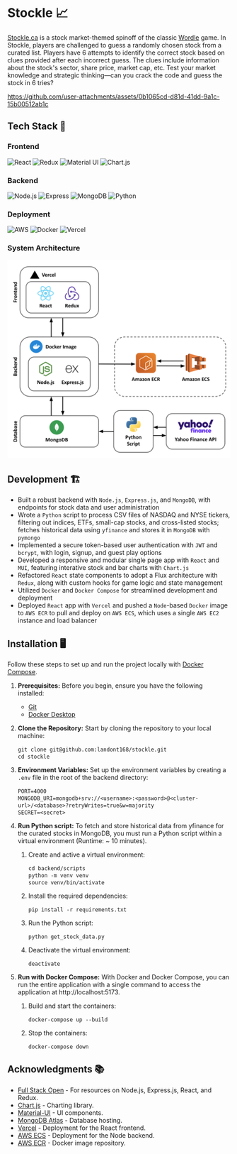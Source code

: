 # Stockle 📈

[Stockle.ca](https://www.stockle.ca/) is a stock market-themed spinoff of the classic [Wordle](https://www.nytimes.com/games/wordle/index.html) game. In Stockle, players are challenged to guess a randomly chosen stock from a curated list. Players have 6 attempts to identify the correct stock based on clues provided after each incorrect guess. The clues include information about the stock's sector, share price, market cap, etc. Test your market knowledge and strategic thinking—can you crack the code and guess the stock in 6 tries?

https://github.com/user-attachments/assets/0b1065cd-d81d-41dd-9a1c-15b00512ab1c

## Tech Stack 🥞

### Frontend

![React](https://img.shields.io/badge/React-20232A?style=for-the-badge&logo=react&logoColor=61DAFB)
![Redux](https://img.shields.io/badge/Redux-764ABC?style=for-the-badge&logo=redux&logoColor=white)
![Material UI](https://img.shields.io/badge/Material--UI-007FFF?style=for-the-badge&logo=mui&logoColor=white)
![Chart.js](https://img.shields.io/badge/Chart.js-FF6384?style=for-the-badge&logo=chartdotjs&logoColor=white)

### Backend

![Node.js](https://img.shields.io/badge/Node.js-339933?style=for-the-badge&logo=node.js&logoColor=white)
![Express](https://img.shields.io/badge/Express-000000?style=for-the-badge&logo=express&logoColor=white)
![MongoDB](https://img.shields.io/badge/MongoDB-47A248?style=for-the-badge&logo=mongodb&logoColor=white)
![Python](https://img.shields.io/badge/Python-3776AB?style=for-the-badge&logo=python&logoColor=white)

### Deployment

![AWS](https://img.shields.io/badge/AWS-232F3E?style=for-the-badge&logo=amazonwebservices&logoColor=white)
![Docker](https://img.shields.io/badge/Docker-2496ED?style=for-the-badge&logo=docker&logoColor=white)
![Vercel](https://img.shields.io/badge/Vercel-000000?style=for-the-badge&logo=vercel&logoColor=white)

### System Architecture

![alt text](assets/stockle-architecture.png)

## Development 🏗️

- Built a robust backend with `Node.js`, `Express.js`, and `MongoDB`, with endpoints for stock data and user administration
- Wrote a `Python` script to process CSV files of NASDAQ and NYSE tickers, filtering out indices, ETFs, small-cap stocks, and cross-listed stocks; fetches historical data using `yfinance` and stores it in `MongoDB` with `pymongo`
- Implemented a secure token-based user authentication with `JWT` and `bcrypt`, with login, signup, and guest play options
- Developed a responsive and modular single page app with `React` and `MUI`, featuring interative stock and bar charts with `Chart.js`
- Refactored `React` state components to adopt a Flux architecture with `Redux`, along with custom hooks for game logic and state management
- Utilized `Docker` and `Docker Compose` for streamlined development and deployment
- Deployed `React` app with `Vercel` and pushed a `Node`-based `Docker` image to `AWS ECR` to pull and deploy on `AWS ECS`, which uses a single `AWS EC2` instance and load balancer

## Installation 🖥️

Follow these steps to set up and run the project locally with [Docker Compose](https://docs.docker.com/compose/).

1. **Prerequisites:**
   Before you begin, ensure you have the following installed:

   - [Git](https://git-scm.com/book/en/v2/Getting-Started-Installing-Git)
   - [Docker Desktop](https://www.docker.com/products/docker-desktop/)

2. **Clone the Repository:**
   Start by cloning the repository to your local machine:

   ```
   git clone git@github.com:landont168/stockle.git
   cd stockle
   ```

3. **Environment Variables:**
   Set up the environment variables by creating a `.env` file in the root of the backend directory:

   ```
   PORT=4000
   MONGODB_URI=mongodb+srv://<username>:<password>@<cluster-url>/<database>?retryWrites=true&w=majority
   SECRET=<secret>
   ```

4. **Run Python script:**
   To fetch and store historical data from yfinance for the curated stocks in MongoDB, you must run a Python script within a virtual environment (Runtime: ~ 10 minutes).

   1. Create and active a virtual environment:

      ```
      cd backend/scripts
      python -m venv venv
      source venv/bin/activate
      ```

   2. Install the required dependencies:

      ```
      pip install -r requirements.txt
      ```

   3. Run the Python script:

      ```
      python get_stock_data.py
      ```

   4. Deactivate the virtual environment:

      ```
      deactivate
      ```

5. **Run with Docker Compose:**
   With Docker and Docker Compose, you can run the entire application with a single command to access the application at http://localhost:5173.

   1. Build and start the containers:

      ```
      docker-compose up --build
      ```

   2. Stop the containers:

      ```
      docker-compose down
      ```

## Acknowledgments 📚

- [Full Stack Open](https://fullstackopen.com/en/) - For resources on Node.js, Express.js, React, and Redux.
- [Chart.js](https://www.chartjs.org/) - Charting library.
- [Material-UI](https://mui.com/) - UI components.
- [MongoDB Atlas](https://www.mongodb.com/cloud/atlas) - Database hosting.
- [Vercel](https://vercel.com/) - Deployment for the React frontend.
- [AWS ECS](https://docs.aws.amazon.com/ecs/) - Deployment for the Node backend.
- [AWS ECR](https://docs.aws.amazon.com/ecr/) - Docker image repository.
